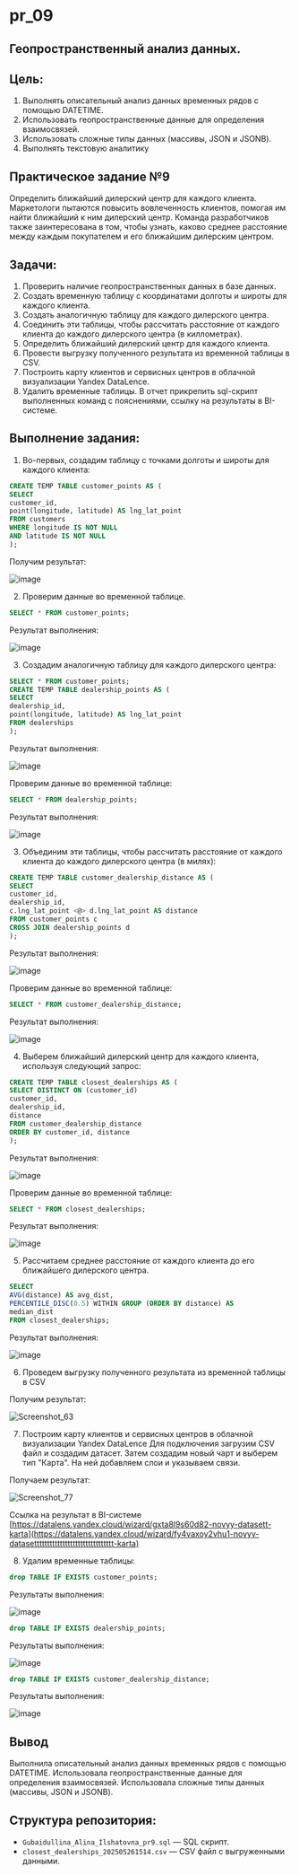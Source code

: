 # pr_09
## Геопространственный анализ данных.

## Цель:
1. Выполнять описательный анализ данных временных рядов с помощью DATETIME.
2. Использовать геопространственные данные для определения взаимосвязей.
3. Использовать сложные типы данных (массивы, JSON и JSONB).
4. Выполнять текстовую аналитику

## Практическое задание №9
Определить ближайший дилерский центр для каждого клиента. Маркетологи пытаются повысить вовлеченность клиентов, помогая им найти ближайший
к ним дилерский центр. Команда разработчиков также заинтересована в том, чтобы узнать, каково среднее расстояние между каждым покупателем и его
ближайшим дилерским центром.

## Задачи:
1. Проверить наличие геопространственных данных в базе данных.
2. Создать временную таблицу с координатами долготы и широты для каждого клиента.
3. Создать аналогичную таблицу для каждого дилерского центра.
4. Соединить эти таблицы, чтобы рассчитать расстояние от каждого клиента до каждого
дилерского центра (в киллометрах).
5. Определить ближайший дилерский центр для каждого клиента.
6. Провести выгрузку полученного результата из временной таблицы в CSV.
7. Построить карту клиентов и сервисных центров в облачной визуализации Yandex
DataLence.
8. Удалить временные таблицы.
В отчет прикрепить sql-скрипт выполненных команд с пояснениями, ссылку на
результаты в BI-системе.

## Выполнение задания:
1.	Во-первых, создадим таблицу с точками долготы и широты для каждого клиента:
```sql
CREATE TEMP TABLE customer_points AS (
SELECT
customer_id,
point(longitude, latitude) AS lng_lat_point
FROM customers
WHERE longitude IS NOT NULL
AND latitude IS NOT NULL
);

```
Получим результат:


![image](https://github.com/user-attachments/assets/82bab778-c78f-424d-a47b-4b4db55afc20)

2. Проверим данные во временной таблице.
```sql
SELECT * FROM customer_points;
```
Результат выполнения:


![image](https://github.com/user-attachments/assets/85b5c6f5-2318-499a-8f85-f8d4a6400c0c)

3.	Создадим аналогичную таблицу для каждого дилерского центра:
```sql
SELECT * FROM customer_points;
CREATE TEMP TABLE dealership_points AS (
SELECT
dealership_id,
point(longitude, latitude) AS lng_lat_point
FROM dealerships
);
```
Результат выполнения:


![image](https://github.com/user-attachments/assets/8815ebde-daa1-4989-90dc-727fdfda1868)

Проверим данные во временной таблице:
```sql
SELECT * FROM dealership_points;
```
Результат выполнения:


![image](https://github.com/user-attachments/assets/d70fa942-b0ff-46c9-8b49-9745fda1cf02)

3. Объединим эти таблицы, чтобы рассчитать расстояние от каждого клиента до каждого дилерского центра (в милях):
```sql
CREATE TEMP TABLE customer_dealership_distance AS (
SELECT
customer_id,
dealership_id,
c.lng_lat_point <@> d.lng_lat_point AS distance
FROM customer_points c
CROSS JOIN dealership_points d
);
```

Результат выполнения:


![image](https://github.com/user-attachments/assets/3a49071e-1273-4dc1-9612-eb875f9f6937)


Проверим данные во временной таблице:
```sql
SELECT * FROM customer_dealership_distance;
```
Результат выполнения:


![image](https://github.com/user-attachments/assets/5452f099-aa82-4404-8b07-17f9615c1973)

4. Выберем ближайший дилерский центр для каждого клиента, используя следующий запрос:
```sql
CREATE TEMP TABLE closest_dealerships AS (
SELECT DISTINCT ON (customer_id)
customer_id,
dealership_id,
distance
FROM customer_dealership_distance
ORDER BY customer_id, distance
);
```

Результат выполнения:


![image](https://github.com/user-attachments/assets/9e7b707e-554e-4c23-b302-91611959fb6b)

Проверим данные во временной таблице:
```sql
SELECT * FROM closest_dealerships;
```
Результат выполнения:


![image](https://github.com/user-attachments/assets/8021776a-bed8-493b-ad30-8477d3ea962f)

5. Рассчитаем среднее расстояние от каждого клиента до его ближайшего дилерского центра.
```sql
SELECT
AVG(distance) AS avg_dist,
PERCENTILE_DISC(0.5) WITHIN GROUP (ORDER BY distance) AS
median_dist
FROM closest_dealerships;
```
Результат выполнения:


![image](https://github.com/user-attachments/assets/b5dba697-4074-4ec3-bc2c-dc0757364c03)

6. Проведем выгрузку полученного результата из временной таблицы в CSV

Получим результат:


![Screenshot_63](https://github.com/user-attachments/assets/7cf6e101-21d6-4c9d-af3f-115be56cc3c0)

 
7. Построим карту клиентов и сервисных центров в облачной визуализации Yandex DataLence
Для подключения загрузим CSV файл и создадим датасет. Затем создадим новый чарт и выберем тип "Карта". На ней добавляем слои и указываем связи.

Получаем результат:


![Screenshot_77](https://github.com/user-attachments/assets/7b0c8add-0078-4529-ad65-f99af3e8f729)





Ссылка на результат в BI-системе [https://datalens.yandex.cloud/wizard/gxta8l9s60d82-novyy-datasett-karta](https://datalens.yandex.cloud/wizard/fy4vaxoy2vhu1-novyy-datasettttttttttttttttttttttttttttttt-karta)

8. Удалим временные таблицы:
```sql
drop TABLE IF EXISTS customer_points;
```
Результаты выполнения:


![image](https://github.com/user-attachments/assets/790a0fad-7ddd-43b4-8e94-4ef27c841202)

```sql
drop TABLE IF EXISTS dealership_points;
```
Результаты выполнения:


![image](https://github.com/user-attachments/assets/aa63035a-d761-4e0e-bf4d-e094c3138a6c)

```sql
drop TABLE IF EXISTS customer_dealership_distance;
```
Результаты выполнения:


![image](https://github.com/user-attachments/assets/2d32a3be-0cf5-46e9-860e-3bb2fdd098f6)


## Вывод
Выполнила описательный анализ данных временных рядов с помощью DATETIME. Использовала геопространственные данные для определения взаимосвязей. Использовала сложные типы данных (массивы, JSON и JSONB).


## Структура репозитория:
- `Gubaidullina_Alina_Ilshatovna_pr9.sql` — SQL скрипт.
- `closest_dealerships_202505261514.csv` — CSV файл с выгруженными данными.

